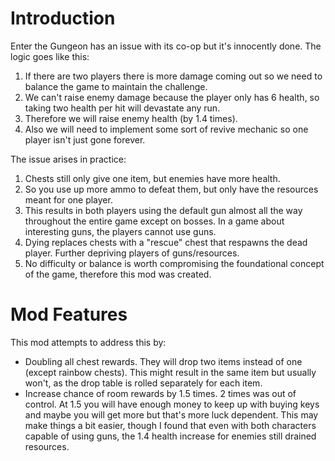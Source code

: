 # Introduction

Enter the Gungeon has an issue with its co-op but it's innocently done. The logic goes like this:

1. If there are two players there is more damage coming out so we need to balance the game to maintain the challenge.
2. We can't raise enemy damage because the player only has 6 health, so taking two health per hit will devastate any run.
3. Therefore we will raise enemy health (by 1.4 times).
4. Also we will need to implement some sort of revive mechanic so one player isn't just gone forever.

The issue arises in practice: 
1. Chests still only give one item, but enemies have more health.
2. So you use up more ammo to defeat them, but only have the resources meant for one player.
3. This results in both players using the default gun almost all the way throughout the entire game except on bosses. In a game about interesting guns, the players cannot use guns.
4. Dying replaces chests with a "rescue" chest that respawns the dead player. Further depriving players of guns/resources.
5. No difficulty or balance is worth compromising the foundational concept of the game, therefore this mod was created.

# Mod Features

This mod attempts to address this by:
- Doubling all chest rewards. They will drop two items instead of one (except rainbow chests). This might result in the same item but usually won't, as the drop table is rolled separately for each item.
- Increase chance of room rewards by 1.5 times. 2 times was out of control. At 1.5 you will have enough money to keep up with buying keys and maybe you will get more but that's more luck dependent. This may make things a bit easier, though I found that even with both characters capable of using guns, the 1.4 health increase for enemies still drained resources.

